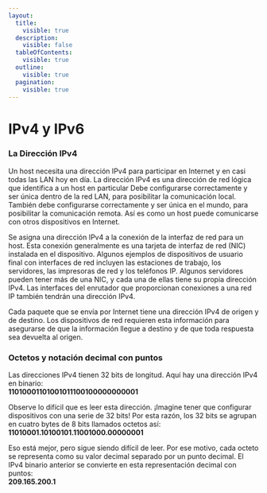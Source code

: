 ```yaml
---
layout:
  title:
    visible: true
  description:
    visible: false
  tableOfContents:
    visible: true
  outline:
    visible: true
  pagination:
    visible: true
---
```


# IPv4 y IPv6

### La Dirección IPv4

Un host necesita una dirección IPv4 para participar en Internet y en casi todas las LAN hoy en día. La dirección IPv4 es una dirección de red lógica que identifica a un host en particular Debe configurarse correctamente y ser única dentro de la red LAN, para posibilitar la comunicación local. También debe configurarse correctamente y ser única en el mundo, para posibilitar la comunicación remota. Así es como un host puede comunicarse con otros dispositivos en Internet.

Se asigna una dirección IPv4 a la conexión de la interfaz de red para un host. Esta conexión generalmente es una tarjeta de interfaz de red (NIC) instalada en el dispositivo. Algunos ejemplos de dispositivos de usuario final con interfaces de red incluyen las estaciones de trabajo, los servidores, las impresoras de red y los teléfonos IP. Algunos servidores pueden tener más de una NIC, y cada una de ellas tiene su propia dirección IPv4. Las interfaces del enrutador que proporcionan conexiones a una red IP también tendrán una dirección IPv4.

Cada paquete que se envía por Internet tiene una dirección IPv4 de origen y de destino. Los dispositivos de red requieren esta información para asegurarse de que la información llegue a destino y de que toda respuesta sea devuelta al origen.

### Octetos y notación decimal con puntos

Las direcciones IPv4 tienen 32 bits de longitud. Aquí hay una dirección IPv4 en binario:\
**11010001101001011100100000000001**

Observe lo difícil que es leer esta dirección. ¡Imagine tener que configurar dispositivos con una serie de 32 bits! Por esta razón, los 32 bits se agrupan en cuatro bytes de 8 bits llamados octetos así:\
**11010001.10100101.11001000.00000001**

Eso está mejor, pero sigue siendo difícil de leer. Por ese motivo, cada octeto se representa como su valor decimal separado por un punto decimal. El IPv4 binario anterior se convierte en esta representación decimal con puntos:\
**209.165.200.1**
